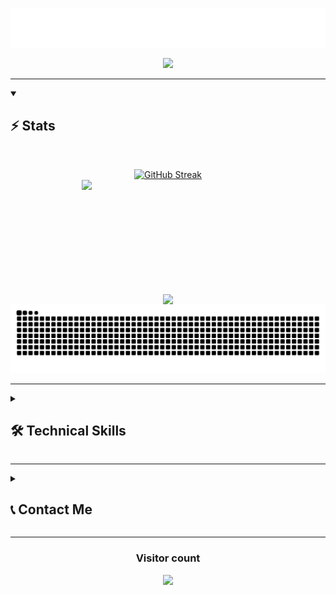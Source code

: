 <p align="center">
  <img src="https://github.com/Madushansuriyabandara/Madushansuriyabandara/blob/main/images/name.svg" alt="Madushan Suriyabandara" />
</p>

<p align="center">
  <img src="https://readme-typing-svg.demolab.com/?lines=Final-year%20CSE%20undergrad%2C%20University%20of%20Moratuwa&font=Fira%20Code&center=true&width=740&height=45&color=3828ca&vCenter=true&pause=1000&size=22" />
</p>


<hr>
<details open>

  <summary>

<h2 align="left">⚡ Stats</h2>

</summary>

<br>

<p align=center>
  <div align=center>
<a href="https://git.io/streak-stats"><img aligh="left" width=390 src="https://github-readme-streak-stats-7qbb7alo7.vercel.app?user=Madushansuriyabandara&theme=react&hide_border=true&card_width=390" alt="GitHub Streak" /></a>
  </div>
  <div>
    <a href="https://github.com/Madushansuriyabandara/github-readme-stats" title="Go to Source">
      <img align="right" width=390 src="https://github-readme-stats-sigma-seven-18.vercel.app/api?username=Madushansuriyabandara&show_icons=true&theme=react&border_color=3828ca&hide_border=true" />
    </a>
  </div>

  <br><br><br><br><br><br><br><br><br>
  <div align=center>
    <a href="https://github.com/Madushansuriyabandara/github-readme-stats">
      <img height=200 align="center" src="https://github-readme-stats-sigma-seven-18.vercel.app/api/top-langs/?username=Madushansuriyabandara&hide=c%23,powershell,Mathematica,Ruby,Objective-C,Objective-C%2b%2b,Cuda&title_color=3828ca&text_color=ffffff&icon_color=ff004c&bg_color=20232a&langs_count=8&layout=compact&border_color=3828ca&hide_border=true&size_weight=0.5&count_weight=0.5" />
    </a>
  </div>
</h2>
<div align="center">
	<img src="https://github.com/Madushansuriyabandara/Madushansuriyabandara/blob/output/github-snake-dark.svg" />
</div>
<picture>
  <source media="(prefers-color-scheme: dark)" srcset="https://raw.githubusercontent.com/Madushansuriyabandara/Madushansuriyabandara/output/github-contribution-grid-snake-dark.svg">
  <source media="(prefers-color-scheme: light)" srcset="https://raw.githubusercontent.com/Madushansuriyabandara/Madushansuriyabandara/output/github-contribution-grid-snake-dark.svg">
</picture>






</details>

</hr>

<hr>
<details close>
  <summary><h2>🛠️ Technical Skills</h2></summary>

  <h4>Programming Languages:</h4>
  <p align="left">
    <a href="https://github.com/harish-sethuraman/readme-components">
      <img src="https://readme-components.vercel.app/api?component=logo&fill=black&logo=python&svgfill=3670A0" width="100" height="50">
    </a>
    <a href="https://github.com/harish-sethuraman/readme-components">
      <img src="https://readme-components.vercel.app/api?component=logo&fill=black&logo=cplusplus&svgfill=00599C&logotext=C%2B%2B" width="100" height="50">
    </a>
    <a href="https://github.com/harish-sethuraman/readme-components">
      <img src="https://readme-components.vercel.app/api?component=logo&fill=black&logo=java&svgfill=ED8B00" width="100" height="50">
    </a>
    <a href="https://github.com/harish-sethuraman/readme-components">
      <img src="https://readme-components.vercel.app/api?component=logo&fill=black&logo=dart&svgfill=0175C2" width="100" height="50">
    </a>
    <a href="https://github.com/harish-sethuraman/readme-components">
      <img src="https://readme-components.vercel.app/api?component=logo&fill=black&logo=javascript&svgfill=F7DF1E" width="100" height="50">
    </a>
  </p>

  <h4>Frameworks & Libraries:</h4>
  <p align="left">
    <a href="https://github.com/harish-sethuraman/readme-components">
      <img src="https://readme-components.vercel.app/api?component=logo&fill=black&logo=flutter&svgfill=02569B" width="100" height="50">
    </a>
    <a href="https://github.com/harish-sethuraman/readme-components">
      <img src="https://readme-components.vercel.app/api?component=logo&fill=black&logo=django&svgfill=092E20" width="100" height="50">
    </a>
    <a href="https://github.com/harish-sethuraman/readme-components">
      <img src="https://readme-components.vercel.app/api?component=logo&fill=black&logo=react&svgfill=61DAFB" width="100" height="50">
    </a>
    <a href="https://github.com/harish-sethuraman/readme-components">
      <img src="https://readme-components.vercel.app/api?component=logo&fill=black&logo=angular&svgfill=DD0031" width="100" height="50">
    </a>
    <a href="https://github.com/harish-sethuraman/readme-components">
      <img src="https://readme-components.vercel.app/api?component=logo&fill=black&logo=dot-net&svgfill=512BD4" width="100" height="50">
    </a>
    <a href="https://github.com/harish-sethuraman/readme-components">
      <img src="https://readme-components.vercel.app/api?component=logo&fill=black&logo=node.js&svgfill=43853D" width="100" height="50">
    </a>
  </p>

  <h4>Databases:</h4>
  <p align="left">
    <a href="https://github.com/harish-sethuraman/readme-components">
      <img src="https://readme-components.vercel.app/api?component=logo&fill=black&logo=mysql&svgfill=005C84" width="100" height="50">
    </a>
    <a href="https://github.com/harish-sethuraman/readme-components">
      <img src="https://readme-components.vercel.app/api?component=logo&fill=black&logo=postgresql&svgfill=316192" width="100" height="50">
    </a>
  </p>

  <h4>Cloud Platforms:</h4>
  <p align="left">
    <a href="https://github.com/harish-sethuraman/readme-components">
      <img src="https://readme-components.vercel.app/api?component=logo&fill=black&logo=microsoftazure&svgfill=0078D4" width="100" height="50">
    </a>
    <a href="https://github.com/harish-sethuraman/readme-components">
      <img src="https://readme-components.vercel.app/api?component=logo&fill=black&logo=amazonaws&svgfill=FF9900" width="100" height="50">
    </a>
  </p>

  <h4>Tools & Others:</h4>
  <p align="left">
    <a href="https://github.com/harish-sethuraman/readme-components">
      <img src="https://readme-components.vercel.app/api?component=logo&fill=black&logo=node-red&svgfill=8F0000" width="100" height="50">
    </a>
    <a href="https://github.com/harish-sethuraman/readme-components">
      <img src="https://readme-components.vercel.app/api?component=logo&fill=black&logo=visual-studio-code&svgfill=007ACC" width="100" height="50">
    </a>
    <a href="https://github.com/harish-sethuraman/readme-components">
      <img src="https://readme-components.vercel.app/api?component=logo&fill=black&logo=github&svgfill=100000" width="100" height="50">
    </a>
    <a href="https://github.com/harish-sethuraman/readme-components">
      <img src="https://readme-components.vercel.app/api?component=logo&fill=black&logo=postman&svgfill=FF6C37" width="100" height="50">
    </a>
  </p>
</details>



</hr>
<hr>


<details close>
  <summary><h2>📞 Contact Me</h2></summary>

<a href="mailto:madushansuriyabandara@gmail.com">
      <img src="https://img.shields.io/badge/EMAIL-D14836?logoColor=white&font=Fira%20Code&font-size=13" alt="EMAIL" width="110" height="30">
    </a>
    <br>
    <a href="https://www.linkedin.com/in/madushan-suriyabandara-75b322243/">
      <img src="https://img.shields.io/badge/LINKEDIN-0077B5?logoColor=white&font=Fira%20Code&font-size=14" alt="LINKEDIN" width="110" height="30">
    </a>

</details>


</hr>

<hr>

<h3 align="center"> Visitor count</h3>
<p align="center">
<img src="https://profile-counter.glitch.me/Madushansuriyabandara/count.svg" />
</p>

